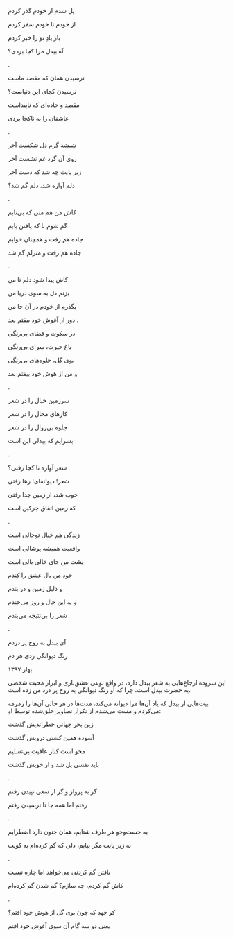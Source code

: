 <!-- 
.. title: رنگ دیوانگی
.. slug: range_divanegi
.. date: 2018-06-23 18:29:00 UTC
.. tags: غزل‌واره
.. category: 
.. link: 
.. description: 
.. type: text
-->

پل شدم از خودم گذر کردم

از خودم تا خودم سفر کردم

باز یادِ تو را خبر کردم

آه بیدل مرا کجا بردی؟

.


نرسیدن همان که مقصد ماست

نرسیدن کجای این دنیاست؟

مقصد و جاده‌ای که ناپیداست

عاشقان را به ناکجا بردی

.



شیشهٔ گرم دل شکست آخر

روی آن گرد غم نشست آخر

زیر پایت چه شد که دست آخر

دلم آواره شد، دلم گم شد؟

.



کاش من هم منی که بی‌تابم

گم شوم تا که یافتن یابم

جاده هم رفت و همچنان خوابم

جاده هم رفت و منزلم گم شد

.


کاش پیدا شود دلم تا من

بزنم دل به سوی دریا من

بگذرم از خودم در آن جا من

دور از آغوش خود بیفتم بعد
.



در سکوت و فضای بی‌رنگی

باغ حیرت، سرای بی‌رنگی

بوی گل، جلوه‌های بی‌رنگی

و من از هوش خود بیفتم بعد

.


سرزمین خیال را در شعر

کارهای محال را در شعر

جلوه بی‌زوال را در شعر

بسرایم که بیدلی این است

.

شعر آواره تا کجا رفتی؟

شعر! دیوانه‌ای! رها رفتی

خوب شد، از زمین جدا رفتی

که زمین اتفاق چرکین است

.


زندگی هم خیال توخالی است

واقعیت همیشه پوشالی است

پشت من جای خالی بالی است

خود من بال عشق را کندم

و ذلیل زمین و در بندم

و به این حال و روز می‌خندم

شعر را بی‌نتیجه می‌بندم

.

آی بیدل به روح پر دردم

رنگ دیوانگی زدی هر دم


بهار ۱۳۹۷

این سروده ارجاع‌هایی به شعر بیدل دارد، در واقع نوعی عشق‌بازی و ابراز محبت شخصی به حضرت بیدل است، چرا که او رنگ دیوانگی به روح پر درد من زده است.

بیت‌هایی از بیدل که یاد آن‌ها مرا دیوانه می‌کند، مدت‌ها در هر حالی آن‌ها را زمزمه می‌کردم و مست می‌شدم از تکرار تصاویر خلق‌شده توسط او:

زین بحر جهانی خطراندیش گذشت

آسوده همین کشتی درویش گذشت

محو است کنار عافیت بی‌تسلیم

باید نفسی پل شد و از خویش گذشت

.

گر به پرواز و گر از سعی تپیدن رفتم

رفتم اما همه جا تا نرسیدن رفتم


.

به جست‌وجو هر طرف شتابم، همان جنون دارد اضطرابم

به زیر پایت مگر بیابم، دلی که گم کرده‌ام به کویت


.

یافتن گم کردنی می‌خواهد اما چاره نیست

کاش گم کردم، چه سازم؟ گم شدن گم کرده‌ام

.

کو جهد که چون بوی گل از هوش خود افتم؟

یعنی دو سه گام آن سوی آغوش خود افتم
